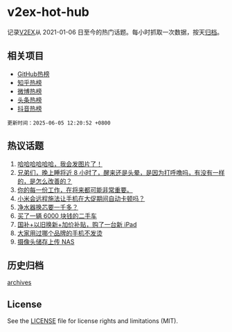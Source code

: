 # v2ex-hot-hub

 记录[V2EX](https://www.v2ex.com/)从 2021-01-06 日至今的热门话题。每小时抓取一次数据，按天[归档](archives)。
 
 ## 相关项目

- [GitHub热榜](https://github.com/lonnyzhang423/github-hot-hub)
- [知乎热榜](https://github.com/lonnyzhang423/zhihu-hot-hub)
- [微博热榜](https://github.com/lonnyzhang423/weibo-hot-hub)
- [头条热榜](https://github.com/lonnyzhang423/toutiao-hot-hub)
- [抖音热榜](https://github.com/lonnyzhang423/douyin-hot-hub)


 `更新时间：2025-06-05 12:20:52 +0800`

## 热议话题

1. [哈哈哈哈哈哈，我会发图片了！](https://www.v2ex.com/t/1136498)
1. [兄弟们，晚上睡将近 8 小时了，醒来还是头晕，是因为打呼噜吗，有没有一样的，是怎么改善的？](https://www.v2ex.com/t/1136430)
1. [你的每一份工作，在将来都可能非常重要。](https://www.v2ex.com/t/1136350)
1. [小米会远程施法让手机在大促期间自动卡顿吗？](https://www.v2ex.com/t/1136290)
1. [净水器换芯要一千多？](https://www.v2ex.com/t/1136476)
1. [买了一辆 6000 块钱的二手车](https://www.v2ex.com/t/1136307)
1. [国补+以旧换新+加价补贴，购了一台新 iPad](https://www.v2ex.com/t/1136285)
1. [大家用过哪个品牌的手机不发烫](https://www.v2ex.com/t/1136445)
1. [摄像头储存上传 NAS](https://www.v2ex.com/t/1136481)

## 历史归档

[archives](archives)

## License

See the [LICENSE](LICENSE) file for license rights and limitations (MIT).
